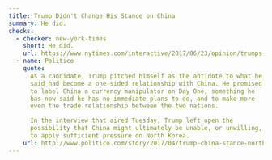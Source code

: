```yaml
---
title: Trump Didn't Change His Stance on China
summary: He did.
checks:
  - checker: new-york-times
    short: He did.
    url: https://www.nytimes.com/interactive/2017/06/23/opinion/trumps-lies.html
  - name: Politico
    quote:
      As a candidate, Trump pitched himself as the antidote to what he
      said had become a one-sided relationship with China. He promised
      to label China a currency manipulator on Day One, something he
      has now said he has no immediate plans to do, and to make more
      even the trade relationship between the two nations.

      In the interview that aired Tuesday, Trump left open the
      possibility that China might ultimately be unable, or unwilling,
      to apply sufficient pressure on North Korea.
    url: http://www.politico.com/story/2017/04/trump-china-stance-north-korea-237321
---
```

